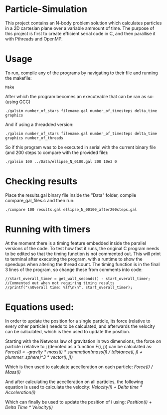 # Particle-Simulation
This project contains an N-body problem solution which calculates particles in a 2D cartesian plane over a variable ammount of time. 
The purpose of this project is first to create efficient serial code in C, and then parallise it with Pthreads and OpenMP. 

# Usage
To run, compile any of the programs by navigating to their file and running the makefile:
```
Make
```
After which the program becomes an executeable that can be ran as so: (using GCC)

```
./galsim number_of_stars filename.gal number_of_timesteps delta_time graphics 
```
And if using a threadded version:
```
./galsim number_of_stars filename.gal number_of_timesteps delta_time graphics number_of_threads
```
So if this program was to be executed in serial with the current binary file (and 200 steps to compare with the provided file):
```
./galsim 100 ../Data/ellipse_N_0100.gal 200 10e3 0 
```

# Checking results 
Place the results.gal binary file inside the "Data" folder, compile compare_gal_files.c and then run:
```
./compare 100 results.gal ellipse_N_00100_after200steps.gal
```

# Running with timers
At the moment there is a timing feature embedded inside the parallel versions of the code. To test how fast it runs, the original C program needs to be edited so that the timing function is not commented out. This will print to terminal after executing the program, with a runtime to show the speedups when altering the thread count. 
The timing function is in the final 3 lines of the program, so change these from comments into code:
```
//start_overall_timer = get_wall_seconds() - start_overall_timer;  //Commented out when not requiring timing results
//printf("\nOverall time: %lf\n\n", start_overall_timer);
```

# Equations used:
In order to update the position for a single particle, its force (relative to every other particle!) needs to be calculated, and afterwards the velocity can be calculated, which is then used to update the position. 

Starting with the Netwons law of gravitation in two dimensions, the force on particle i relative to j (denoted as a function F(i, j)) can be calculated as:
_Force(i) = -gravity * mass(i) * summation(mass(j) / (distance(i, j) + plummer_sphere)^3 * vector(i, j))_

Which is then used to calculate accelleration on each particle:
_Force(i) / Mass(i)_

And after calculating the accelleration on all particles, the following equation is used to calculate the velocity:
_Velocity(i) + Delta time * Acceleration(i)_

Which can finally be used to update the position of i using:
_Position(i) + Delta Time * Velocity(i)_
